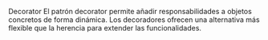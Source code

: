 Decorator
El patrón decorator permite añadir responsabilidades a objetos concretos de forma dinámica. 
Los decoradores ofrecen una alternativa más flexible que la herencia para extender las funcionalidades.

